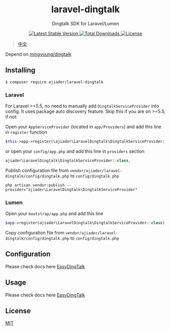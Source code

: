 <h1 align="center"> laravel-dingtalk </h1>

<p align="center"> Dingtalk SDK for Laravel/Lumen </p>

<p align="center">
    <a href="https://packagist.org/packages/ajiader/laravel-dingtalk">
        <img alt="Latest Stable Version" src="https://img.shields.io/packagist/v/ajiader/laravel-dingtalk.svg">
    </a>
    <a href="https://packagist.org/packages/ajiader/laravel-dingtalk">
        <img alt="Total Downloads" src="https://img.shields.io/packagist/dt/ajiader/laravel-dingtalk.svg">
    </a>
    <a href="https://github.com/ajiader/laravel-dingtalk/blob/master/LICENSE">
        <img alt="License" src="https://img.shields.io/github/license/ajiader/laravel-dingtalk.svg">
    </a>
</p>

> [中文](https://github.com/ajiader/laravel-dingtalk/blob/master/README.md)

Depend on [mingyoung/dingtalk](https://github.com/mingyoung/dingtalk)

## Installing

```shell
$ composer require ajiader/laravel-dingtalk
```

### Laravel

For Laravel >=5.5, no need to manually add `DingtalkServiceProvider` into config. It uses package auto discovery feature. Skip this if you are on >=5.5, if not: 

Open your `AppServiceProvider` (located in `app/Providers`) and add this line in `register` function
```php
$this->app->register(\ajiader\LaravelDingtalk\DingtalkServiceProvider::class);
```
or open your `config/app.php` and add this line in `providers` section
```php
ajiader\LaravelDingtalk\DingtalkServiceProvider::class,
```

Publish configuration file from `vendor/ajiader/laravel-dingtalk/config/dingtalk.php` to `config/dingtalk.php`
```shell
php artisan vendor:publish --provider="ajiader\LaravelDingtalk\DingtalkServiceProvider"
```

### Lumen

Open your `bootstrap/app.php` and add this line
```php
$app->register(ajiader\LaravelDingtalk\DingtalkServiceProvider::class);
```

Copy configuration file from `vendor/ajiader/laravel-dingtalk/config/dingtalk.php` to `config/dingtalk.php`

## Configuration

Please check docs here [EasyDingTalk](https://docs.easydingtalk.org/start.html)

## Usage

Please check docs here [EasyDingTalk](https://docs.easydingtalk.org/start.html)

## License

[MIT](http://opensource.org/licenses/MIT)